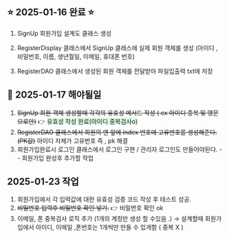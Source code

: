 ## ⭐️ 2025-01-16 완료 ⭐️

1. SignUp 회원가입 설계도 클래스 생성

2. RegisterDisplay 클래스에서  SignUp 클래스에 실제 회원 객체를 생성 (아이디 , 비밀번호, 이름, 생년월일, 이메일, 휴대폰 번호)
    
3. RegisterDAO 클래스에서 생성된 회원 객체를 전달받아 파일입출력 txt에 저장


## 📝 2025-01-17 해야될일 

1. ~~SignUp 회원 객체 생성할때 각각의 유효성 메서드 작성 ( ex 아이디 중복 및 영문으로만)~~ 👉 <span style='background-color:#dcffe4'>유효성 작성 완료(아이디 중복검사o)</span>
2. ~~RegisterDAO 클래스에서 회원의 맨 앞에 index 번호에 고유번호를 생성해준다. (PK값)~~  아이디 자체가 고유번호 즉 , pk 해결 
3. 회원가입완료시 로그인 클래스에서 로그인 구현 / 관리자 로그인도 만들어야된다. -- 회원가입 완성후 추가할 작업

## 2025-01-23 작업

1. 회원가입에서 각 입력값에 대한 유효성 검증 코드 작성 후 테스트 성공.
2. ~~비밀번호 입력후 비밀번호 확인 넣기.~~ 👉 비밀번호 확인 ok 
3. 이메일, 폰 중복검사 로직 추가 (1개의 계정만 생성 할 수있음 .)
   &rarr; 설계할때 회원가입에서 아이디, 이메일 ,폰번호는 1개씩만 만들 수 있게함 ( 중복 X ) 
